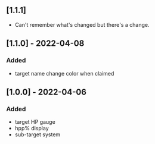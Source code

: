 ## [1.1.1]

* Can't remember what's changed but there's a change.

## [1.1.0] - 2022-04-08

### Added
* target name change color when claimed

## [1.0.0] - 2022-04-06

### Added
* target HP gauge
* hpp% display
* sub-target system